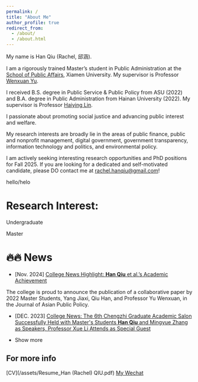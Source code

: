 ```yaml
---
permalink: /
title: "About Me"
author_profile: true
redirect_from: 
  - /about/
  - /about.html
---
```


My name is Han Qiu (Rachel, 邱涵).

I am a rigorously trained Master’s student in Public Administration at the [School of Public Affairs](https://spa.xmu.edu.cn/), Xiamen University. My supervisor is Professor [Wenxuan Yu](https://spa.xmu.edu.cn/info/1237/3095.htm).

I received B.S. degree in Public Service & Public Policy from ASU (2022) and B.A. degree in Public Administration from Hainan University (2022). My supervisor is Professor [Haiying Lin](https://haitc.hainanu.edu.cn/cslm/jzyg/szdw/xzgl.htm). 

I passionate about promoting social justice and advancing public interest and welfare.

My research interests are broadly lie in the areas of public finance, public and nonprofit management, digital government, government transparency, information technology and politics, and environmental policy.

I am actively seeking interesting research opportunities and PhD positions for Fall 2025. If you are looking for a dedicated and self-motivated candidate, please DO contact me at rachel.hanqiu@gmail.com!

hello/helo

Research Interest:
======
Undergraduate



Master





🔥🔥 News
======
* [Nov. 2024] [College News Highlight: **Han Qiu** et al.’s Academic Achievement](https://mp.weixin.qq.com/s/2TYL9l8GGay93hLLRQBzYw)

The college is proud to announce the publication of a collaborative paper by 2022 Master Students, Yang Jiaxi, Qiu Han, and Professor Yu Wenxuan, in the Journal of Asian Public Policy.

* [DEC. 2023] [College News: The 6th Chengzhi Graduate Academic Salon Successfully Held with Master's Students **Han Qiu** and Mingyue Zhang as Speakers, Professor Xue Li Attends as Special Guest](https://mp.weixin.qq.com/s/dn-2_kHyLDbNC0hQ042xEw)


* Show more



For more info
------
[CV](/assets/Resume_Han (Rachel) QIU.pdf)
[My Wechat](/images/wechat.PNG)
